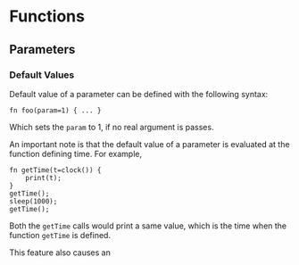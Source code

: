 # Functions

## Parameters

### Default Values
Default value of a parameter can be defined with the following syntax:
```
fn foo(param=1) { ... }
```
Which sets the `param` to 1, if no real argument is passes.

An important note is that the default value of a parameter is evaluated at the function defining time. For example,
```
fn getTime(t=clock()) {
    print(t);
}
getTime();
sleep(1000);
getTime();
```
Both the `getTime` calls would print a same value, which is the time when the function `getTime` is defined.

This feature also causes an 
